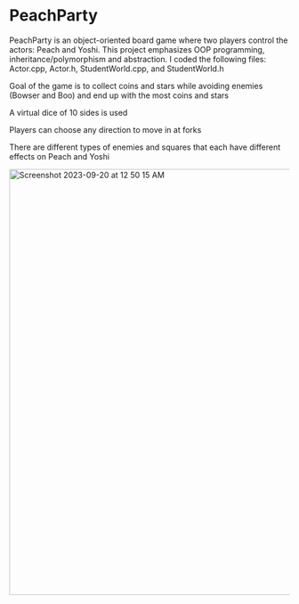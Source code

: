 # PeachParty

PeachParty is an object-oriented board game where two players control the actors: Peach and Yoshi. This project emphasizes OOP programming, inheritance/polymorphism and abstraction. 
I coded the following files: Actor.cpp, Actor.h, StudentWorld.cpp, and StudentWorld.h

Goal of the game is to collect coins and stars while avoiding enemies (Bowser and Boo) and end up with the most coins and stars

A virtual dice of 10 sides is used

Players can choose any direction to move in at forks

There are different types of enemies and squares that each have different effects on Peach and Yoshi

<img width="765" alt="Screenshot 2023-09-20 at 12 50 15 AM" src="https://github.com/josephhu7/PeachParty/assets/108597065/ec7cb94b-7fae-4b78-aa6a-0f5ca1d4cf38">
